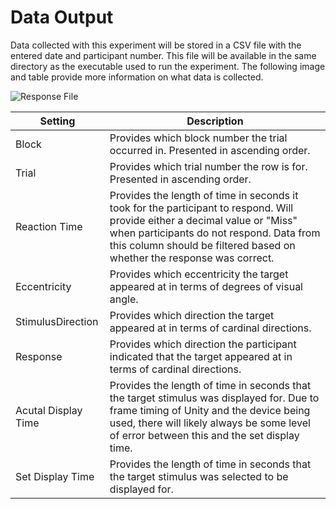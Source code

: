 # Data Output
Data collected with this experiment will be stored in a CSV file with the entered date and participant number. This file will be available in the same directory as the executable used to run the experiment. The following image and table provide more information on what data is collected.

![Response File](https://user-images.githubusercontent.com/105318271/177618335-23054912-c553-4d07-8872-c1fb93b08f4e.png)

Setting | Description
------------ | -------------
Block | Provides which block number the trial occurred in. Presented in ascending order.
Trial | Provides which trial number the row is for. Presented in ascending order.
Reaction Time | Provides the length of time in seconds it took for the participant to respond. Will provide either a decimal value or "Miss" when participants do not respond. Data from this column should be filtered based on whether the response was correct.
Eccentricity | Provides which eccentricity the target appeared at in terms of degrees of visual angle.
StimulusDirection | Provides which direction the target appeared at in terms of cardinal directions.
Response | Provides which direction the participant indicated that the target appeared at in terms of cardinal directions.
Acutal Display Time | Provides the length of time in seconds that the target stimulus was displayed for. Due to frame timing of Unity and the device being used, there will likely always be some level of error between this and the set display time.
Set Display Time | Provides the length of time in seconds that the target stimulus was selected to be displayed for.
